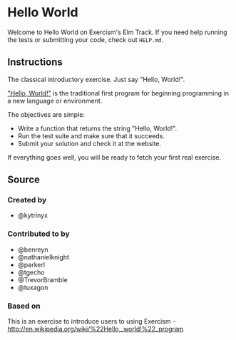 # Hello World

Welcome to Hello World on Exercism's Elm Track.
If you need help running the tests or submitting your code, check out `HELP.md`.

## Instructions

The classical introductory exercise. Just say "Hello, World!".

["Hello, World!"](http://en.wikipedia.org/wiki/%22Hello,_world!%22_program) is
the traditional first program for beginning programming in a new language
or environment.

The objectives are simple:

- Write a function that returns the string "Hello, World!".
- Run the test suite and make sure that it succeeds.
- Submit your solution and check it at the website.

If everything goes well, you will be ready to fetch your first real exercise.

## Source

### Created by

- @kytrinyx

### Contributed to by

- @benreyn
- @nathanielknight
- @parkerl
- @tgecho
- @TrevorBramble
- @tuxagon

### Based on

This is an exercise to introduce users to using Exercism - http://en.wikipedia.org/wiki/%22Hello,_world!%22_program